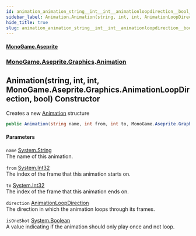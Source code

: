 ```yaml
---
id: animation_animation_string__int__int__animationloopdirection__bool_
sidebar_label: Animation.Animation(string, int, int, AnimationLoopDirection, bool)
hide_title: true
slug: animation_animation_string__int__int__animationloopdirection__bool_
---
```

#### [MonoGame.Aseprite](index 'index')
### [MonoGame.Aseprite.Graphics](monogame_aseprite_graphics 'MonoGame.Aseprite.Graphics').[Animation](animation 'MonoGame.Aseprite.Graphics.Animation')
## Animation(string, int, int, MonoGame.Aseprite.Graphics.AnimationLoopDirection, bool) Constructor
Creates a new [Animation](animation 'MonoGame.Aseprite.Graphics.Animation') structure  
```csharp
public Animation(string name, int from, int to, MonoGame.Aseprite.Graphics.AnimationLoopDirection direction, bool isOneShot);
```
#### Parameters
`name` [System.String](https://docs.microsoft.com/en-us/dotnet/api/System.String 'System.String')  
The name of this animation.  
  
`from` [System.Int32](https://docs.microsoft.com/en-us/dotnet/api/System.Int32 'System.Int32')  
The index of the frame that this animation starts on.  
  
`to` [System.Int32](https://docs.microsoft.com/en-us/dotnet/api/System.Int32 'System.Int32')  
The index of the frame that this animation ends on.  
  
`direction` [AnimationLoopDirection](animationloopdirection 'MonoGame.Aseprite.Graphics.AnimationLoopDirection')  
The direction in which the animation loops through its frames.  
  
`isOneShot` [System.Boolean](https://docs.microsoft.com/en-us/dotnet/api/System.Boolean 'System.Boolean')  
A value indicating if the animation should only play once and not loop.  
  
